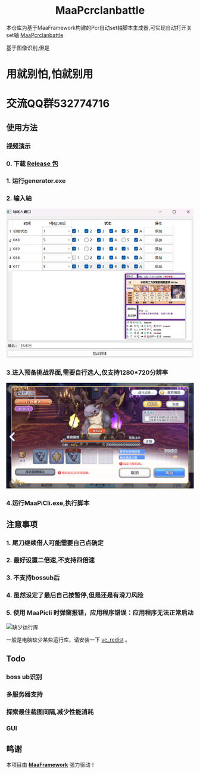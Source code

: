 <!-- markdownlint-disable MD033 MD041 -->
<p align="center">
  
</p>

<div align="center">

# MaaPcrclanbattle

</div>

本仓库为基于MaaFramework构建的Pcr自动set轴脚本生成器,可实现自动打开关set轴 [MaaPcrclanbattle](https://github.com/MaaXYZ/MaaFramework) 

基于图像识别,但是 
# 用就别怕,怕就别用

# 交流QQ群532774716


## 使用方法
### [视频演示](https://www.bilibili.com/video/BV1HExBevEy1)
### 0. 下载 [Release 包](https://github.com/yinju86/MaaPcrclanbattle/releases)
### 1. 运行generator.exe
### 2. 输入轴
![轴输入界面](https://github.com/yinju86/imagefolder/blob/main/input.png)

### 3.进入预备挑战界面,需要自行选人,仅支持1280*720分辨率
![模拟器选人界面](https://github.com/yinju86/imagefolder/blob/main/wait.png)

### 4.运行MaaPiCli.exe,执行脚本

## 注意事项

### 1. 尾刀继续借人可能需要自己点确定

### 2. 最好设置二倍速,不支持四倍速

### 3. 不支持bossub后

### 4. 虽然设定了最后自己按暂停,但是还是有滑刀风险

### 5. 使用 MaaPicli 时弹窗报错，应用程序错误：应用程序无法正常启动

![缺少运行库](https://github.com/user-attachments/assets/942df84b-f47d-4bb5-98b5-ab5d44bc7c2a)

一般是电脑缺少某些运行库，请安装一下 [vc_redist](https://aka.ms/vs/17/release/vc_redist.x64.exe) 。

## Todo
### boss ub识别
### 多服务器支持
### 探索最佳截图间隔,减少性能消耗
### GUI

## 鸣谢

本项目由 **[MaaFramework](https://github.com/MaaXYZ/MaaFramework)** 强力驱动！

